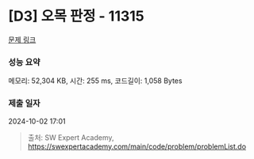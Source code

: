 # [D3] 오목 판정 - 11315 

[문제 링크](https://swexpertacademy.com/main/code/problem/problemDetail.do?contestProbId=AXaSUPYqPYMDFASQ) 

### 성능 요약

메모리: 52,304 KB, 시간: 255 ms, 코드길이: 1,058 Bytes

### 제출 일자

2024-10-02 17:01



> 출처: SW Expert Academy, https://swexpertacademy.com/main/code/problem/problemList.do